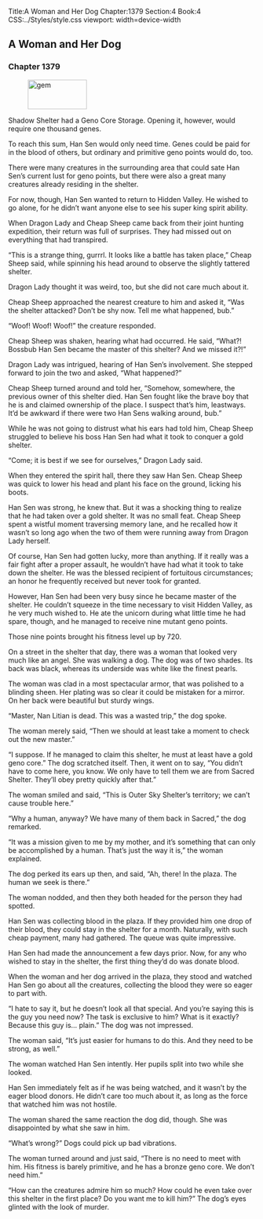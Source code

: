 Title:A Woman and Her Dog 
Chapter:1379 
Section:4 
Book:4 
CSS:../Styles/style.css 
viewport: width=device-width
  
## A Woman and Her Dog
### Chapter 1379
  
<figure>
	<img src="../Images/gem.gif" alt="gem" id="gem" width="120" height="60" />
</figure>
  

  
Shadow Shelter had a Geno Core Storage. Opening it, however, would require one thousand genes.

To reach this sum, Han Sen would only need time. Genes could be paid for in the blood of others, but ordinary and primitive geno points would do, too.

There were many creatures in the surrounding area that could sate Han Sen’s current lust for geno points, but there were also a great many creatures already residing in the shelter.

For now, though, Han Sen wanted to return to Hidden Valley. He wished to go alone, for he didn’t want anyone else to see his super king spirit ability.

When Dragon Lady and Cheap Sheep came back from their joint hunting expedition, their return was full of surprises. They had missed out on everything that had transpired.

“This is a strange thing, gurrrl. It looks like a battle has taken place,” Cheap Sheep said, while spinning his head around to observe the slightly tattered shelter.

Dragon Lady thought it was weird, too, but she did not care much about it.

Cheap Sheep approached the nearest creature to him and asked it, “Was the shelter attacked? Don’t be shy now. Tell me what happened, bub.”

“Woof! Woof! Woof!” the creature responded.

Cheap Sheep was shaken, hearing what had occurred. He said, “What?! Bossbub Han Sen became the master of this shelter? And we missed it?!”

Dragon Lady was intrigued, hearing of Han Sen’s involvement. She stepped forward to join the two and asked, “What happened?”

Cheap Sheep turned around and told her, “Somehow, somewhere, the previous owner of this shelter died. Han Sen fought like the brave boy that he is and claimed ownership of the place. I suspect that’s him, leastways. It’d be awkward if there were two Han Sens walking around, bub.”

While he was not going to distrust what his ears had told him, Cheap Sheep struggled to believe his boss Han Sen had what it took to conquer a gold shelter.

“Come; it is best if we see for ourselves,” Dragon Lady said.

When they entered the spirit hall, there they saw Han Sen. Cheap Sheep was quick to lower his head and plant his face on the ground, licking his boots.

Han Sen was strong, he knew that. But it was a shocking thing to realize that he had taken over a gold shelter. It was no small feat. Cheap Sheep spent a wistful moment traversing memory lane, and he recalled how it wasn’t so long ago when the two of them were running away from Dragon Lady herself.

Of course, Han Sen had gotten lucky, more than anything. If it really was a fair fight after a proper assault, he wouldn’t have had what it took to take down the shelter. He was the blessed recipient of fortuitous circumstances; an honor he frequently received but never took for granted.

However, Han Sen had been very busy since he became master of the shelter. He couldn’t squeeze in the time necessary to visit Hidden Valley, as he very much wished to. He ate the unicorn during what little time he had spare, though, and he managed to receive nine mutant geno points.

Those nine points brought his fitness level up by 720.

On a street in the shelter that day, there was a woman that looked very much like an angel. She was walking a dog. The dog was of two shades. Its back was black, whereas its underside was white like the finest pearls.

The woman was clad in a most spectacular armor, that was polished to a blinding sheen. Her plating was so clear it could be mistaken for a mirror. On her back were beautiful but sturdy wings.

“Master, Nan Litian is dead. This was a wasted trip,” the dog spoke.

The woman merely said, “Then we should at least take a moment to check out the new master.”

“I suppose. If he managed to claim this shelter, he must at least have a gold geno core.” The dog scratched itself. Then, it went on to say, “You didn’t have to come here, you know. We only have to tell them we are from Sacred Shelter. They’ll obey pretty quickly after that.”

The woman smiled and said, “This is Outer Sky Shelter’s territory; we can’t cause trouble here.”

“Why a human, anyway? We have many of them back in Sacred,” the dog remarked.

“It was a mission given to me by my mother, and it’s something that can only be accomplished by a human. That’s just the way it is,” the woman explained.

The dog perked its ears up then, and said, “Ah, there! In the plaza. The human we seek is there.”

The woman nodded, and then they both headed for the person they had spotted.

Han Sen was collecting blood in the plaza. If they provided him one drop of their blood, they could stay in the shelter for a month. Naturally, with such cheap payment, many had gathered. The queue was quite impressive.

Han Sen had made the announcement a few days prior. Now, for any who wished to stay in the shelter, the first thing they’d do was donate blood.

When the woman and her dog arrived in the plaza, they stood and watched Han Sen go about all the creatures, collecting the blood they were so eager to part with.

“I hate to say it, but he doesn’t look all that special. And you’re saying this is the guy you need now? The task is exclusive to him? What is it exactly? Because this guy is… plain.” The dog was not impressed.

The woman said, “It’s just easier for humans to do this. And they need to be strong, as well.”

The woman watched Han Sen intently. Her pupils split into two while she looked.

Han Sen immediately felt as if he was being watched, and it wasn’t by the eager blood donors. He didn’t care too much about it, as long as the force that watched him was not hostile.

The woman shared the same reaction the dog did, though. She was disappointed by what she saw in him.

“What’s wrong?” Dogs could pick up bad vibrations.

The woman turned around and just said, “There is no need to meet with him. His fitness is barely primitive, and he has a bronze geno core. We don’t need him.”

“How can the creatures admire him so much? How could he even take over this shelter in the first place? Do you want me to kill him?” The dog’s eyes glinted with the look of murder.